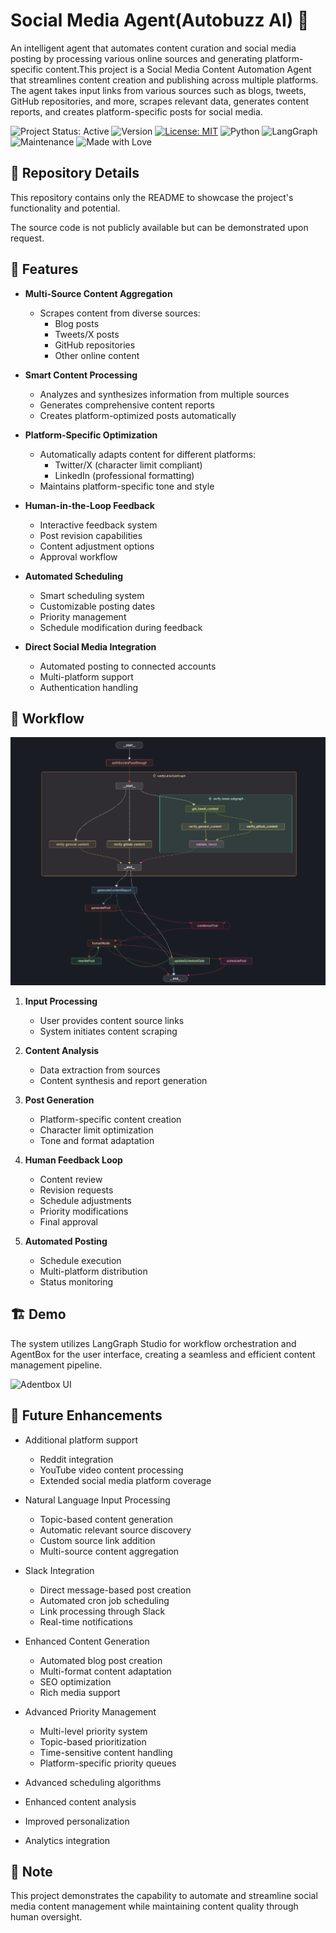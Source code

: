 # Social Media Agent(Autobuzz AI) 🤖

An intelligent agent that automates content curation and social media posting by processing various online sources and generating platform-specific content.This project is a Social Media Content Automation Agent that streamlines content creation and publishing across multiple platforms. The agent takes input links from various sources such as blogs, tweets, GitHub repositories, and more, scrapes relevant data, generates content reports, and creates platform-specific posts for social media.

![Project Status: Active](https://img.shields.io/badge/Project%20Status-Active-green)
![Version](https://img.shields.io/badge/version-1.0.0-blue)
[![License: MIT](https://img.shields.io/badge/License-MIT-yellow.svg)](https://opensource.org/licenses/MIT)
![Python](https://img.shields.io/badge/Python-3.8%2B-blue)
![LangGraph](https://img.shields.io/badge/LangGraph-Enabled-orange)
![Maintenance](https://img.shields.io/badge/Maintained%3F-yes-green.svg)
![Made with Love](https://img.shields.io/badge/Made%20with-❤️-red.svg)

## 📁 Repository Details

This repository contains only the README to showcase the project's functionality and potential.

The source code is not publicly available but can be demonstrated upon request.

## 🌟 Features

- **Multi-Source Content Aggregation**
  - Scrapes content from diverse sources:
    - Blog posts
    - Tweets/X posts
    - GitHub repositories
    - Other online content

- **Smart Content Processing**
  - Analyzes and synthesizes information from multiple sources
  - Generates comprehensive content reports
  - Creates platform-optimized posts automatically

- **Platform-Specific Optimization**
  - Automatically adapts content for different platforms:
    - Twitter/X (character limit compliant)
    - LinkedIn (professional formatting)
  - Maintains platform-specific tone and style

- **Human-in-the-Loop Feedback**
  - Interactive feedback system
  - Post revision capabilities
  - Content adjustment options
  - Approval workflow

- **Automated Scheduling**
  - Smart scheduling system
  - Customizable posting dates
  - Priority management
  - Schedule modification during feedback

- **Direct Social Media Integration**
  - Automated posting to connected accounts
  - Multi-platform support
  - Authentication handling

## 🔄 Workflow

![Social Media Agent Architecture](./Architecture.png)

1. **Input Processing**
   - User provides content source links
   - System initiates content scraping

2. **Content Analysis**
   - Data extraction from sources
   - Content synthesis and report generation

3. **Post Generation**
   - Platform-specific content creation
   - Character limit optimization
   - Tone and format adaptation

4. **Human Feedback Loop**
   - Content review
   - Revision requests
   - Schedule adjustments
   - Priority modifications
   - Final approval

5. **Automated Posting**
   - Schedule execution
   - Multi-platform distribution
   - Status monitoring

## 🏗️ Demo

The system utilizes LangGraph Studio for workflow orchestration and AgentBox for the user interface, creating a seamless and efficient content management pipeline.

![Adentbox UI](./Autobuzz.gif)

## 🔮 Future Enhancements

- Additional platform support
  - Reddit integration
  - YouTube video content processing
  - Extended social media platform coverage

- Natural Language Input Processing
  - Topic-based content generation
  - Automatic relevant source discovery
  - Custom source link addition
  - Multi-source content aggregation

- Slack Integration
  - Direct message-based post creation
  - Automated cron job scheduling
  - Link processing through Slack
  - Real-time notifications

- Enhanced Content Generation
  - Automated blog post creation
  - Multi-format content adaptation
  - SEO optimization
  - Rich media support

- Advanced Priority Management
  - Multi-level priority system
  - Topic-based prioritization
  - Time-sensitive content handling
  - Platform-specific priority queues

- Advanced scheduling algorithms
- Enhanced content analysis
- Improved personalization
- Analytics integration

## 📝 Note

This project demonstrates the capability to automate and streamline social media content management while maintaining content quality through human oversight.
